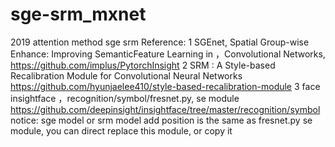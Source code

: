 # sge-srm_mxnet
2019 attention method sge srm
Reference: 
1 SGEnet, Spatial Group-wise Enhance: Improving SemanticFeature Learning in ，Convolutional Networks,    
https://github.com/implus/PytorchInsight
2 SRM : A Style-based Recalibration Module for Convolutional Neural Networks
https://github.com/hyunjaelee410/style-based-recalibration-module
3 face insightface ，recognition/symbol/fresnet.py,  se module
https://github.com/deepinsight/insightface/tree/master/recognition/symbol
notice:
sge model or srm model add position is the same as fresnet.py se module, you can direct replace this module, or copy it
